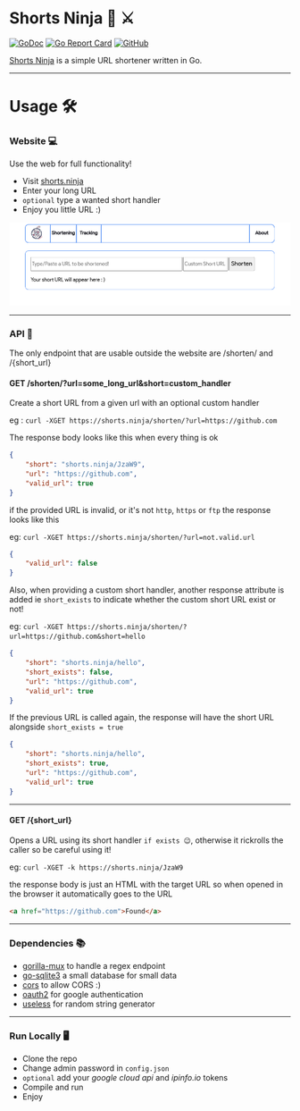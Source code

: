 # Shorts Ninja 🥷 ⚔️

[![GoDoc](https://godoc.org/github.com/baraa-almasri/shortsninja?status.png)](https://godoc.org/github.com/baraa-almasri/shortsninja)
[![Go Report Card](https://goreportcard.com/badge/github.com/baraa-almasri/shortsninja)](https://goreportcard.com/report/github.com/baraa-almasri/shortsninja)
[![GitHub](https://img.shields.io/github/license/baraa-almasri/shortsninja)](https://opensource.org/licenses/GPL-3.0)

[Shorts Ninja](https://shorts.ninja/) is a simple URL shortener written in Go.

---

# Usage 🛠️

### Website 💻

Use the web for full functionality!

- Visit [shorts.ninja](https://shorts.ninja)
- Enter your long URL
- `optional` type a wanted short handler
- Enjoy you little URL :)

<p align="center">
    <img src="https://raw.githubusercontent.com/baraa-almasri/shortsninja/main/res/preview.png">
</p>

---

### API 🧐

The only endpoint that are usable outside the website are /shorten/ and /{short_url}

#### GET /shorten/?url=some_long_url&short=custom_handler

Create a short URL from a given url with an optional custom handler

eg : `curl -XGET https://shorts.ninja/shorten/?url=https://github.com`

The response body looks like this when every thing is ok

```json
{
    "short": "shorts.ninja/JzaW9",
    "url": "https://github.com",
    "valid_url": true
}
```

if the provided URL is invalid, or it's not `http`, `https` or `ftp` the response looks like this

eg: `curl -XGET https://shorts.ninja/shorten/?url=not.valid.url`

```json
{
    "valid_url": false
}
```

Also, when providing a custom short handler, another response attribute is added ie `short_exists` to indicate whether
the custom short URL exist or not!

eg: `curl -XGET https://shorts.ninja/shorten/?url=https://github.com&short=hello`

```json
{
    "short": "shorts.ninja/hello",
    "short_exists": false,
    "url": "https://github.com",
    "valid_url": true
}
```

If the previous URL is called again, the response will have the short URL alongside `short_exists = true`

```json
{
    "short": "shorts.ninja/hello",
    "short_exists": true,
    "url": "https://github.com",
    "valid_url": true
}
```

---

#### GET /{short_url}

Opens a URL using its short handler `if exists 😉`, otherwise it rickrolls the caller so be careful using it!

eg: `curl -XGET -k https://shorts.ninja/JzaW9`

the response body is just an HTML with the target URL so when opened in the browser it automatically goes to the URL

```html
<a href="https://github.com">Found</a>
```

---

### Dependencies 📚 

- [gorilla-mux](github.com/gorilla/mux) to handle a regex endpoint
- [go-sqlite3](github.com/mattn/go-sqlite3) a small database for small data
- [cors](github.com/rs/cors) to allow CORS :)
- [oauth2](golang.org/x/oauth2) for google authentication
- [useless](github.com/baraa-almasri/useless) for random string generator

--- 

### Run Locally 🖥️
- Clone the repo 
- Change admin password in `config.json`
- `optional` add your *google cloud api* and *ipinfo.io* tokens
- Compile and run
- Enjoy